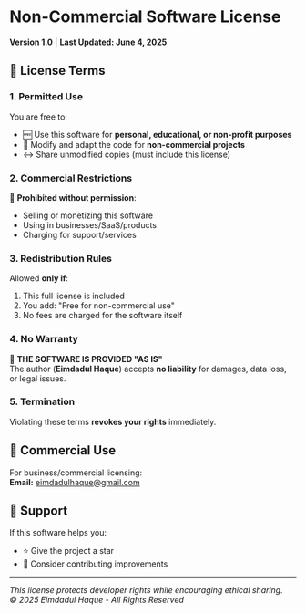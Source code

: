 # Non-Commercial Software License  
**Version 1.0** | **Last Updated: June 4, 2025**  

## 📜 License Terms  

### 1. Permitted Use  
You are free to:  
- 🆓 Use this software for **personal, educational, or non-profit purposes**  
- 📝 Modify and adapt the code for **non-commercial projects**  
- ↔️ Share unmodified copies (must include this license)  

### 2. Commercial Restrictions  
🚫 **Prohibited without permission**:  
- Selling or monetizing this software  
- Using in businesses/SaaS/products  
- Charging for support/services  

### 3. Redistribution Rules  
Allowed **only if**:  
1. This full license is included  
2. You add: "Free for non-commercial use"  
3. No fees are charged for the software itself  

### 4. No Warranty  
🔴 **THE SOFTWARE IS PROVIDED "AS IS"**  
The author (**Eimdadul Haque**) accepts **no liability** for damages, data loss, or legal issues.  

### 5. Termination  
Violating these terms **revokes your rights** immediately.  

## 💼 Commercial Use  
For business/commercial licensing:  
**Email:** [eimdadulhaque@gmail.com](mailto:eimdadulhaque@gmail.com)  

## 🌟 Support  
If this software helps you:  
- ⭐ Give the project a star  
- 💖 Consider contributing improvements  

---
*This license protects developer rights while encouraging ethical sharing.*  
*© 2025 Eimdadul Haque - All Rights Reserved*
